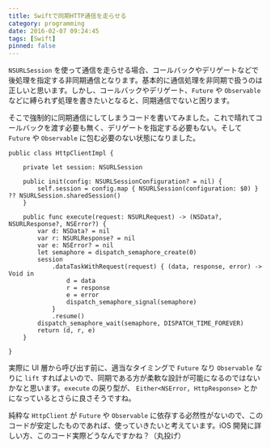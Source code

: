 ```yaml
---
title: Swiftで同期HTTP通信を走らせる
category: programming
date: 2016-02-07 09:24:45
tags: [Swift]
pinned: false
---
```


`NSURLSession` を使って通信を走らせる場合、コールバックやデリゲートなどで後処理を指定する非同期通信となります。基本的に通信処理を非同期で扱うのは正しいと思います。しかし、コールバックやデリゲート、`Future` や `Observable` などに縛られず処理を書きたいとなると、同期通信でないと困ります。

そこで強制的に同期通信にしてしまうコードを書いてみました。これで晴れてコールバックを渡す必要も無く、デリゲートを指定する必要もない。そして `Future` や `Observable` に包む必要のない状態になりました。

```
public class HttpClientImpl {

    private let session: NSURLSession

    public init(config: NSURLSessionConfiguration? = nil) {
        self.session = config.map { NSURLSession(configuration: $0) } ?? NSURLSession.sharedSession()
    }

    public func execute(request: NSURLRequest) -> (NSData?, NSURLResponse?, NSError?) {
        var d: NSData? = nil
        var r: NSURLResponse? = nil
        var e: NSError? = nil
        let semaphore = dispatch_semaphore_create(0)
        session
            .dataTaskWithRequest(request) { (data, response, error) -> Void in
                d = data
                r = response
                e = error
                dispatch_semaphore_signal(semaphore)
            }
            .resume()
        dispatch_semaphore_wait(semaphore, DISPATCH_TIME_FOREVER)
        return (d, r, e)
    }

}
```

実際に UI 層から呼び出す前に、適当なタイミングで `Future` なり `Observable` なりに `lift` すればよいので、同期である方が柔軟な設計が可能になるのではないかなと思います。`execute` の戻り型が、 `Either<NSError, HttpResponse>` とかになっているとさらに良さそうですね。

純粋な `HttpClient` が `Future` や `Observable` に依存する必然性がないので、このコードが安定したものであれば、使っていきたいと考えています。iOS 開発に詳しい方、このコード実際どうなんですかね？（丸投げ）
